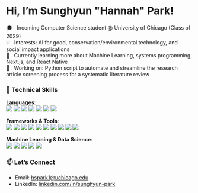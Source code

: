 # Hi, I’m Sunghyun "Hannah" Park!

🎓 &nbsp; Incoming Computer Science student @ University of Chicago (Class of 2029)  
💡 &nbsp; Interests: AI for good, conservation/environmental technology, and social impact applications  
🌱 &nbsp; Currently learning more about Machine Learning, systems programming, Next.js, and React Native  
🚀 &nbsp; Working on: Python script to automate and streamline the research article screening process for a systematic literature review

### 🔧 Technical Skills
**Languages**:  
<img src = "https://img.shields.io/badge/Python-4584b6?style=for-the-badge&logo=python&logoColor=white">
<img src = "https://img.shields.io/badge/C++-333333?style=for-the-badge&logo=C++&logoColor=white">
<img src = "https://img.shields.io/badge/JavaScript-F0DB4F?style=for-the-badge&logo=JavaScript&logoColor=white">
<img src = "https://img.shields.io/badge/TypeScript-3178c6?style=for-the-badge&logo=TypeScript&logoColor=white">
<img src = "https://img.shields.io/badge/SQL-F29111?style=for-the-badge&logo=SQL&logoColor=white">
<img src = "https://img.shields.io/badge/HTML-F24E1E?style=for-the-badge&logo=HTML&logoColor=white">
<img src = "https://img.shields.io/badge/CSS-663399?style=for-the-badge&logo=CSS&logoColor=white">

**Frameworks & Tools**:  
<img src = "https://img.shields.io/badge/ReactJS-61dbfb?style=for-the-badge&logo=React&logoColor=white">
<img src = "https://img.shields.io/badge/React Native-3178c6?style=for-the-badge&logo=React&logoColor=white">
<img src = "https://img.shields.io/badge/Flask-00008B?style=for-the-badge&logo=Flask&logoColor=white">
<img src = "https://img.shields.io/badge/Firebase-DD2C00?style=for-the-badge&logo=Firebase&logoColor=white">
<img src = "https://img.shields.io/badge/Git-3E2C00?style=for-the-badge&logo=Git&logoColor=white">
<img src = "https://img.shields.io/badge/GitHub-100000?style=for-the-badge&logo=github&logoColor=white">
<img src = "https://img.shields.io/badge/Node.js-68A063?style=for-the-badge&logo=Node&logoColor=white"> 
<img src = "https://img.shields.io/badge/Express-C11C84?style=for-the-badge&logo=Express&logoColor=white">
<img src = "https://img.shields.io/badge/MongoDB-4DB33D?style=for-the-badge&logo=MongoDB&logoColor=white">
<img src = "https://img.shields.io/badge/Markdown-000000?style=for-the-badge&logo=markdown&logoColor=white">

**Machine Learning & Data Science**:  
<img src = "https://img.shields.io/badge/TensorFlow-FFA800?style=for-the-badge&logo=TensorFlow&logoColor=white">
<img src = "https://img.shields.io/badge/scikit--learn-333333?style=for-the-badge&logo=scikit-learn&logoColor=white">
<img src = "https://img.shields.io/badge/pandas-150458?style=for-the-badge&logo=pandas&logoColor=white">
<img src = "https://img.shields.io/badge/NumPy-E70488?style=for-the-badge&logo=NumPy&logoColor=white">
<img src = "https://img.shields.io/badge/Matplotlib-008080?style=for-the-badge&logo=Matplotlib&logoColor=white">

### 📫 Let’s Connect
- Email: hspark1@uchicago.edu 
- LinkedIn: [linkedin.com/in/sunghyun-park](https://www.linkedin.com/in/sunghyun-park/)  
<!-- - Personal Website/Portfolio: [LINK](#)   -->

<!--
**hannahpark2005/hannahpark2005** is a ✨ _special_ ✨ repository because its `README.md` (this file) appears on your GitHub profile.

Here are some ideas to get you started:

- 🔭 I’m currently working on ...
- 🌱 I’m currently learning ...
- 👯 I’m looking to collaborate on ...
- 🤔 I’m looking for help with ...
- 💬 Ask me about ...
- 📫 How to reach me: ...
- 😄 Pronouns: ...
- ⚡ Fun fact: ...
-->
